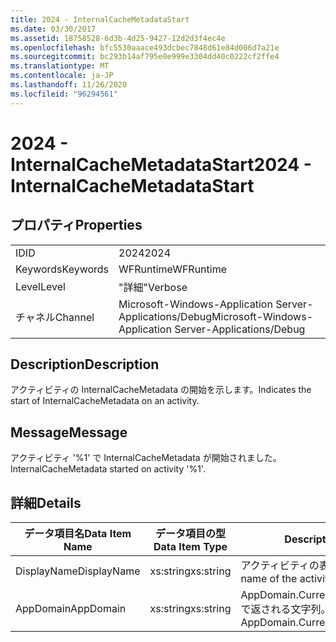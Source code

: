 ```yaml
---
title: 2024 - InternalCacheMetadataStart
ms.date: 03/30/2017
ms.assetid: 18758528-6d3b-4d25-9427-12d2d3f4ec4e
ms.openlocfilehash: bfc5530aaace493dcbec7848d61e84d006d7a21e
ms.sourcegitcommit: bc293b14af795e0e999e3304dd40c0222cf2ffe4
ms.translationtype: MT
ms.contentlocale: ja-JP
ms.lasthandoff: 11/26/2020
ms.locfileid: "96294561"
---
```

# <a name="2024---internalcachemetadatastart"></a><span data-ttu-id="1998b-102">2024 - InternalCacheMetadataStart</span><span class="sxs-lookup"><span data-stu-id="1998b-102">2024 - InternalCacheMetadataStart</span></span>

## <a name="properties"></a><span data-ttu-id="1998b-103">プロパティ</span><span class="sxs-lookup"><span data-stu-id="1998b-103">Properties</span></span>  
  
|||  
|-|-|  
|<span data-ttu-id="1998b-104">ID</span><span class="sxs-lookup"><span data-stu-id="1998b-104">ID</span></span>|<span data-ttu-id="1998b-105">2024</span><span class="sxs-lookup"><span data-stu-id="1998b-105">2024</span></span>|  
|<span data-ttu-id="1998b-106">Keywords</span><span class="sxs-lookup"><span data-stu-id="1998b-106">Keywords</span></span>|<span data-ttu-id="1998b-107">WFRuntime</span><span class="sxs-lookup"><span data-stu-id="1998b-107">WFRuntime</span></span>|  
|<span data-ttu-id="1998b-108">Level</span><span class="sxs-lookup"><span data-stu-id="1998b-108">Level</span></span>|<span data-ttu-id="1998b-109">"詳細"</span><span class="sxs-lookup"><span data-stu-id="1998b-109">Verbose</span></span>|  
|<span data-ttu-id="1998b-110">チャネル</span><span class="sxs-lookup"><span data-stu-id="1998b-110">Channel</span></span>|<span data-ttu-id="1998b-111">Microsoft-Windows-Application Server-Applications/Debug</span><span class="sxs-lookup"><span data-stu-id="1998b-111">Microsoft-Windows-Application Server-Applications/Debug</span></span>|  
  
## <a name="description"></a><span data-ttu-id="1998b-112">Description</span><span class="sxs-lookup"><span data-stu-id="1998b-112">Description</span></span>  

 <span data-ttu-id="1998b-113">アクティビティの InternalCacheMetadata の開始を示します。</span><span class="sxs-lookup"><span data-stu-id="1998b-113">Indicates the start of InternalCacheMetadata on an activity.</span></span>  
  
## <a name="message"></a><span data-ttu-id="1998b-114">Message</span><span class="sxs-lookup"><span data-stu-id="1998b-114">Message</span></span>  

 <span data-ttu-id="1998b-115">アクティビティ '%1' で InternalCacheMetadata が開始されました。</span><span class="sxs-lookup"><span data-stu-id="1998b-115">InternalCacheMetadata started on activity '%1'.</span></span>  
  
## <a name="details"></a><span data-ttu-id="1998b-116">詳細</span><span class="sxs-lookup"><span data-stu-id="1998b-116">Details</span></span>  
  
|<span data-ttu-id="1998b-117">データ項目名</span><span class="sxs-lookup"><span data-stu-id="1998b-117">Data Item Name</span></span>|<span data-ttu-id="1998b-118">データ項目の型</span><span class="sxs-lookup"><span data-stu-id="1998b-118">Data Item Type</span></span>|<span data-ttu-id="1998b-119">Description</span><span class="sxs-lookup"><span data-stu-id="1998b-119">Description</span></span>|  
|--------------------|--------------------|-----------------|  
|<span data-ttu-id="1998b-120">DisplayName</span><span class="sxs-lookup"><span data-stu-id="1998b-120">DisplayName</span></span>|<span data-ttu-id="1998b-121">xs:string</span><span class="sxs-lookup"><span data-stu-id="1998b-121">xs:string</span></span>|<span data-ttu-id="1998b-122">アクティビティの表示名。</span><span class="sxs-lookup"><span data-stu-id="1998b-122">The display name of the activity.</span></span>|  
|<span data-ttu-id="1998b-123">AppDomain</span><span class="sxs-lookup"><span data-stu-id="1998b-123">AppDomain</span></span>|<span data-ttu-id="1998b-124">xs:string</span><span class="sxs-lookup"><span data-stu-id="1998b-124">xs:string</span></span>|<span data-ttu-id="1998b-125">AppDomain.CurrentDomain.FriendlyName で返される文字列。</span><span class="sxs-lookup"><span data-stu-id="1998b-125">The string returned by AppDomain.CurrentDomain.FriendlyName.</span></span>|
